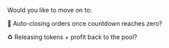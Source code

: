 Would you like to move on to:

🔄 Auto-closing orders once countdown reaches zero?

♻️ Releasing tokens + profit back to the pool?
